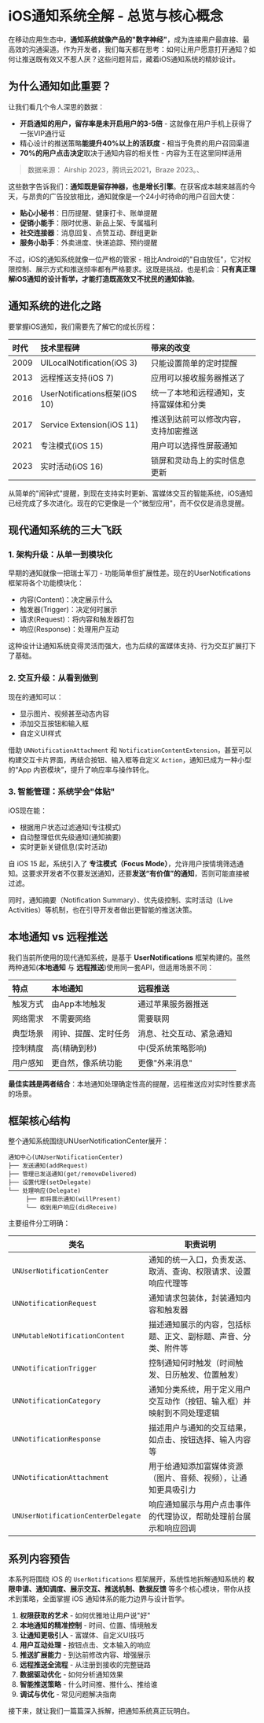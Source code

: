 # iOS通知系统全解 - 总览与核心概念

在移动应用生态中，**通知系统就像产品的"数字神经"**，成为连接用户最直接、最高效的沟通渠道。作为开发者，我们每天都在思考：如何让用户愿意打开通知？如何让推送既有效又不惹人厌？这些问题背后，藏着iOS通知系统的精妙设计。

## 为什么通知如此重要？

让我们看几个令人深思的数据：

- **开启通知的用户，留存率是未开启用户的3-5倍** - 这就像在用户手机上获得了一张VIP通行证
- 精心设计的推送策略**能提升40%以上的活跃度** - 相当于免费的用户召回渠道
- **70%的用户点击决定**取决于通知内容的相关性 - 内容为王在这里同样适用

> 数据来源： Airship 2023，腾讯云2021，Braze 2023。、

这些数字告诉我们：**通知既是留存神器，也是增长引擎**。在获客成本越来越高的今天，与昂贵的广告投放相比，通知就像是一个24小时待命的用户召回大使：

- **贴心小秘书**：日历提醒、健康打卡、账单提醒
- **促销小能手**：限时优惠、新品上架、专属福利
- **社交连接器**：消息回复、点赞互动、群组更新
- **服务小助手**：外卖进度、快递追踪、预约提醒

不过，iOS的通知系统就像一位严格的管家 - 相比Android的"自由放任"，它对权限控制、展示方式和推送频率都有严格要求。这既是挑战，也是机会：**只有真正理解iOS通知的设计哲学，才能打造既高效又不扰民的通知体验**。



## 通知系统的进化之路

要掌握iOS通知，我们需要先了解它的成长历程：

| 时代 | 技术里程碑                    | 带来的改变                             |
| :--- | :---------------------------- | :------------------------------------- |
| 2009 | UILocalNotification(iOS 3)    | 只能设置简单的定时提醒                 |
| 2013 | 远程推送支持(iOS 7)           | 应用可以接收服务器推送了               |
| 2016 | UserNotifications框架(iOS 10) | 统一了本地和远程通知，支持富媒体和分类 |
| 2017 | Service Extension(iOS 11)     | 推送到达前可以修改内容，支持加密推送   |
| 2021 | 专注模式(iOS 15)              | 用户可以选择性屏蔽通知                 |
| 2023 | 实时活动(iOS 16)              | 锁屏和灵动岛上的实时信息更新           |

从简单的"闹钟式"提醒，到现在支持实时更新、富媒体交互的智能系统，iOS通知已经完成了多次进化。现在的它更像是一个"微型应用"，而不仅仅是消息提醒。

## 现代通知系统的三大飞跃

### 1. 架构升级：从单一到模块化

早期的通知就像一把瑞士军刀 - 功能简单但扩展性差。现在的UserNotifications框架将各个功能模块化：

- 内容(Content)：决定展示什么
- 触发器(Trigger)：决定何时展示
- 请求(Request)：将内容和触发器打包
- 响应(Response)：处理用户互动

这种设计让通知系统变得灵活而强大，也为后续的富媒体支持、行为交互扩展打下了基础。

### 2. 交互升级：从看到做到

现在的通知可以：

- 显示图片、视频甚至动态内容
- 添加交互按钮和输入框
- 自定义UI样式

借助 `UNNotificationAttachment` 和 `NotificationContentExtension`，甚至可以构建交互卡片界面，再结合按钮、输入框等自定义 `Action`，通知已成为一种小型的“App 内嵌模块”，提升了响应率与操作转化。

### 3. 智能管理：系统学会"体贴"

iOS现在能：

- 根据用户状态过滤通知(专注模式)
- 自动整理低优先级通知(通知摘要)
- 实时更新关键信息(实时活动)

自 iOS 15 起，系统引入了 **专注模式（Focus Mode）**，允许用户按情境筛选通知。这要求开发者不仅要发送通知，还要**发送“有价值”的通知**，否则可能直接被过滤。

同时，通知摘要（Notification Summary）、优先级控制、实时活动（Live Activities）等机制，也在引导开发者做出更智能的推送决策。



## 本地通知 vs 远程推送

我们当前所使用的现代通知系统，是基于 **UserNotifications** 框架构建的。虽然两种通知(**本地通知** 与 **远程推送**)使用同一套API，但适用场景不同：

| 特点     | 本地通知             | 远程推送                 |
| :------- | :------------------- | :----------------------- |
| 触发方式 | 由App本地触发        | 通过苹果服务器推送       |
| 网络需求 | 不需要网络           | 需要联网                 |
| 典型场景 | 闹钟、提醒、定时任务 | 消息、社交互动、紧急通知 |
| 控制精度 | 高(精确到秒)         | 中(受系统策略影响)       |
| 用户感知 | 更自然，像系统功能   | 更像"外来消息"           |

**最佳实践是两者结合**：本地通知处理确定性高的提醒，远程推送应对实时性要求高的场景。



## 框架核心结构

整个通知系统围绕UNUserNotificationCenter展开：

```
通知中心(UNUserNotificationCenter)
├── 发送通知(addRequest)
├── 管理已发送通知(get/removeDelivered)
├── 设置代理(setDelegate)
└── 处理响应(Delegate)
     ├── 即将展示通知(willPresent)
     └── 收到用户响应(didReceive)
```

主要组件分工明确：

| 类名                               | 职责说明                                                     |
| ---------------------------------- | ------------------------------------------------------------ |
| `UNUserNotificationCenter`         | 通知的统一入口，负责发送、取消、查询、权限请求、设置响应代理等 |
| `UNNotificationRequest`            | 通知请求包装体，封装通知内容和触发器                         |
| `UNMutableNotificationContent`     | 描述通知展示的内容，包括标题、正文、副标题、声音、分类、附件等 |
| `UNNotificationTrigger`            | 控制通知何时触发（时间触发、日历触发、位置触发）             |
| `UNNotificationCategory`           | 通知分类系统，用于定义用户交互动作（按钮、输入框）并映射到不同处理逻辑 |
| `UNNotificationResponse`           | 描述用户与通知的交互结果，如点击、按钮选择、输入内容等       |
| `UNNotificationAttachment`         | 用于给通知添加富媒体资源（图片、音频、视频），让通知更具吸引力 |
| `UNUserNotificationCenterDelegate` | 响应通知展示与用户点击事件的代理协议，帮助处理前台展示和响应回调 |



## 系列内容预告

本系列将围绕 iOS 的 `UserNotifications` 框架展开，系统性地拆解通知系统的 **权限申请、通知调度、展示交互、推送机制、数据反馈** 等多个核心模块，带你从技术到策略，全面掌握 iOS 通知体系的能力边界与设计哲学。

1. **权限获取的艺术** - 如何优雅地让用户说"好"
2. **本地通知的精准控制** - 时间、位置、情境触发
3. **让通知更吸引人** - 富媒体、自定义UI技巧
4. **用户互动处理** - 按钮点击、文本输入的响应
5. **推送扩展能力** - 到达前修改内容、增强展示
6. **远程推送全流程** - 从注册到接收的完整链路
7. **数据驱动优化** - 如何分析通知效果
8. **智能推送策略** - 什么时间推、推什么、推给谁
9. **调试与优化** - 常见问题解决指南

接下来，就让我们一篇篇深入拆解，把通知系统真正玩明白。
